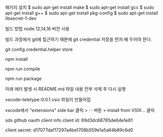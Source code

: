 패키지 설치 
$ sudo apt-get install make
$ sudo apt-get install gcc
$ sudo apt-get install g++
$ sudo apt-get install pkg-config
$ sudo apt-get install libsecret-1-dev


빌드 방법
node 12,14,16 버전 사용

빌드 과정에서 git에 접근하기 때문에 git credential 저장을 먼저 해 두어야 한다.

git config credential.helper store

npm install

npm run compile

npm run package

아래 에러 발생 시 README.md 파일 내용 전부 삭제 후 다시 실행
   

vscode-teletype-0.0.1.vsix 파일이 만들어짐

vscode에서 "extensions" side bar 클릭 > ··· 버튼 > install from VSIX... 클릭

sds github oauth client info
client id: 69d3dc68785de64e1e81

client secret: d17077daf17297a4be1708b559e1a5a64b89c6d0

